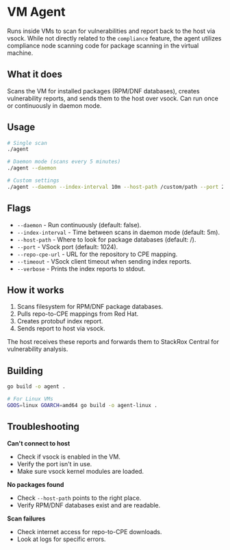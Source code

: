 # VM Agent

Runs inside VMs to scan for vulnerabilities and report back to the host via vsock.
While not directly related to the `compliance` feature, the agent utilizes compliance
node scanning code for package scanning in the virtual machine.

## What it does

Scans the VM for installed packages (RPM/DNF databases), creates vulnerability reports, and sends them to the host over vsock. Can run once or continuously in daemon mode.

## Usage

```bash
# Single scan
./agent

# Daemon mode (scans every 5 minutes)
./agent --daemon

# Custom settings
./agent --daemon --index-interval 10m --host-path /custom/path --port 2048
```

## Flags

- `--daemon` - Run continuously (default: false).
- `--index-interval` - Time between scans in daemon mode (default: 5m).
- `--host-path` - Where to look for package databases (default: /).
- `--port` - VSock port (default: 1024).
- `--repo-cpe-url` - URL for the repository to CPE mapping.
- `--timeout` - VSock client timeout when sending index reports.
- `--verbose` - Prints the index reports to stdout.

## How it works

1. Scans filesystem for RPM/DNF package databases.
2. Pulls repo-to-CPE mappings from Red Hat.
3. Creates protobuf index report.
4. Sends report to host via vsock.

The host receives these reports and forwards them to StackRox Central for vulnerability analysis.

## Building

```bash
go build -o agent .

# For Linux VMs
GOOS=linux GOARCH=amd64 go build -o agent-linux .
```

## Troubleshooting

**Can't connect to host**
- Check if vsock is enabled in the VM.
- Verify the port isn't in use.
- Make sure vsock kernel modules are loaded.

**No packages found**
- Check `--host-path` points to the right place.
- Verify RPM/DNF databases exist and are readable.

**Scan failures**
- Check internet access for repo-to-CPE downloads.
- Look at logs for specific errors.
